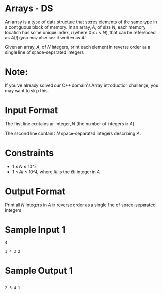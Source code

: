# Arrays - DS
<p>An array is a type of data structure that stores elements of the same type in a contiguous block of memory. In an array, <em>A</em>, of size <em>N</em>, each memory location has some unique index, <em>i</em> (where 0 ≤ <em>i</em> < <em>N</em>), that can be referenced as <em>A</em>[<em>i</em>] (you may also see it written as <em>Ai</em></p>
<p>Given an array, <em>A</em>, of <em>N</em> integers, print each element in reverse order as a single line of space-separated integers</p>

# Note:
If you've already solved our C++ domain's Array introduction challenge, you may want to skip this.

# Input Format
<p>The first line contains an integer, <em>N</em> (the number of integers in <em>A</em>).</p>
<p>The second line contains <em>N</em> space-separated integers describing <em>A</em>.</p>

# Constraints
<ul>
<li>1 ≤ <em>N</em> ≤ 10^3</li>
<li>1 ≤ <em>Ai</em> ≤ 10^4, where <em>Ai</em> is the <em>ith</em> integer in <em>A</em></li>
</ul>

# Output Format
Print all <em>N</em> integers in <em>A</em> in reverse order as a single line of space-separated integers

# Sample Input 1
<p><code>4</code></p>
<p><code>1 4 3 2</code></p>

# Sample Output 1
<code>
2 3 4 1
</code>